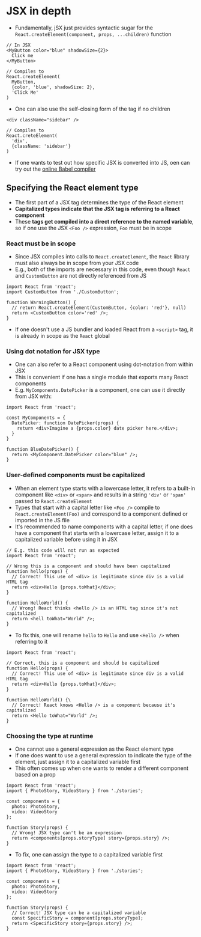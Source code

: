 # JSX in depth

- Fundamentally, jSX just provides syntactic sugar for the `React.createElement(component, props, ...children)` function

```
// In JSX
<MyButton color="blue" shadowSize={2}>
  Click me
</MyButton>
```

```
// Compiles to
React.createElement(
  MyButton,
  {color, 'blue', shadowSize: 2},
  'Click Me'
)
```

- One can also use the self-closing form of the tag if no children

`<div className="sidebar" />`

```
// Compiles to
React.creteElement(
  'div',
  {className: 'sidebar'}
)
```

- If one wants to test out how specific JSX is converted into JS, oen can try out the [online Babel compiler](https://babeljs.io/repl/#?presets=react&code_lz=GYVwdgxgLglg9mABACwKYBt1wBQEpEDeAUIogE6pQhlIA8AJjAG4B8AEhlogO5xnr0AhLQD0jVgG4iAXyJA)

## Specifying the React element type

- The first part of a JSX tag determines the type of the React element
- **Capitalized types indicate that the JSX tag is referring to a React component**
- These **tags get compiled into a direct reference to the named variable**, so if one use the JSX `<Foo />` expression, `Foo` must be in scope

### React must be in scope

- Since JSX compiles into calls to `React.createElement`, the `React` library must also always be in scope from your JSX code
- E.g., both of the imports are necessary in this code, even though `React` and `CustomButton` are not directly referenced from JS

```
import React from 'react';
import CustomButton from './CustomButton';

function WarningButton() {
  // return React.createElement(CustomButton, {color: 'red'}, null)
  return <CustomButton color='red' />;
}
```

- If one doesn't use a JS bundler and loaded React from a `<script>` tag, it is already in scope as the `React` global

### Using dot notation for JSX type

- One can also refer to a React component using dot-notation from within JSX
- This is convenient if one has a single module that exports many React components
- E.g. `MyComponents.DatePicker` is a component, one can use it directly from JSX with:

```
import React from 'react';

const MyComponents = {
  DatePicker: function DatePicker(props) {
    return <div>Imagine a {props.color} date picker here.</div>;
  }
}

function BlueDatePicker() {
  return <MyComponent.DatePicker color="blue" />;
}
```

### User-defined components must be capitalized

- When an element type starts with a lowercase letter, it refers to a built-in component like `<div>` or `<span>` and results in a string `'div'` or `'span'` passed to `React.createElement`
- Types that start with a capital letter like `<Foo />` compile to `React.createElement(Foo)` and correspond to a component defined or imported in the JS file
- It's recommended to name components with a capital letter, if one does have a component that starts with a lowercase letter, assign it to a capitalized variable before using it in JSX

```
// E.g. this code will not run as expected
import React from 'react';

// Wrong this is a component and should have been capitalized
function hello(props) {
  // Correct! This use of <div> is legitimate since div is a valid HTML tag
  return <div>Hello {props.toWhat}</div>;
}

function HelloWorld() {
  // Wrong! React thinks <hello /> is an HTML tag since it's not capitalized
  return <hell toWhat="World" />;
}
```

- To fix this, one will rename `hello` to `Hello` and use `<Hello />` when referring to it

```
import React from 'react';

// Correct, this is a component and should be capitalized
function Hello(props) {
  // Correct! This use of <div> is legitimate since div is a valid HTML tag
  return <div>Hello {props.toWhat}</div>;
}

function HelloWorld() {\
  // Correct! React knows <Hello /> is a component because it's capitalized
  return <Hello toWhat="World" />;
}
```

### Choosing the type at runtime

- One cannot use a general expression as the React element type
- If one does want to use a general expression to indicate the type of the element, just assign it to a capitalized variable first
- This often comes up when one wants to render a different component based on a prop

```
import React from 'react';
import { PhotoStory, VideoStory } from './stories';

const components = {
  photo: PhotoStory,
  video: VideoStory
};

function Story(props) {
  // Wrong! JSX type can't be an expression
  return <components[props.storyType] story={props.story} />;
}
```

- To fix, one can assign the type to a capitalized variable first

```
import React from 'react';
import { PhotoStory, VideoStory } from './stories';

const components = {
  photo: PhotoStory,
  video: VideoStory
};

function Story(props) {
  // Correct! JSX type can be a capitalized variable
  const SpecificStory = component[props.storyType];
  return <SpecificStory story={props.story} />;
}
```